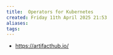 ```yaml
---
title:  Operators for Kubernetes
created: Friday 11th April 2025 21:53
aliases: 
tags: 
---
```

- https://artifacthub.io/

